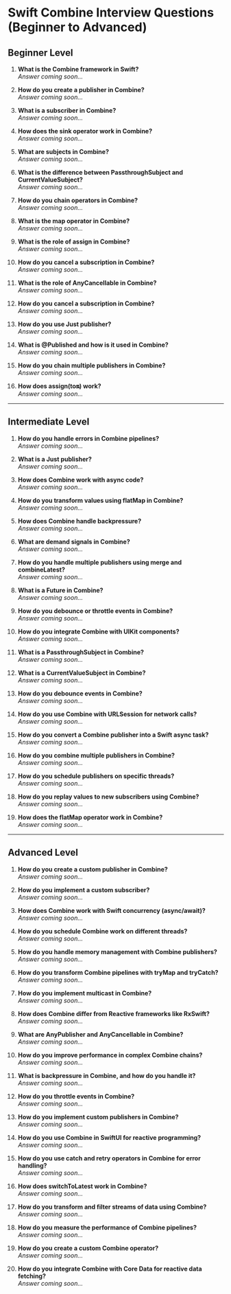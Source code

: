 # Swift Combine Interview Questions (Beginner to Advanced)

## Beginner Level
1.	**What is the Combine framework in Swift?**  
   *Answer coming soon...*

2.	**How do you create a publisher in Combine?**  
   *Answer coming soon...*

3.	**What is a subscriber in Combine?**  
   *Answer coming soon...*

4.	**How does the sink operator work in Combine?**  
   *Answer coming soon...*

5.	**What are subjects in Combine?**  
   *Answer coming soon...*

6.	**What is the difference between PassthroughSubject and CurrentValueSubject?**  
   *Answer coming soon...*

7.	**How do you chain operators in Combine?**  
   *Answer coming soon...*

8.	**What is the map operator in Combine?**  
   *Answer coming soon...*

9.	**What is the role of assign in Combine?**  
   *Answer coming soon...*

10.	**How do you cancel a subscription in Combine?**  
   *Answer coming soon...*

11.	**What is the role of AnyCancellable in Combine?**  
   *Answer coming soon...*

12.	**How do you cancel a subscription in Combine?**  
   *Answer coming soon...*

13.	**How do you use Just publisher?**  
   *Answer coming soon...*

14.	**What is @Published and how is it used in Combine?**  
   *Answer coming soon...*

15.	**How do you chain multiple publishers in Combine?**  
   *Answer coming soon...*

16.	**How does assign(to:on:) work?**  
   *Answer coming soon...*

---

## Intermediate Level
1.	**How do you handle errors in Combine pipelines?**  
   *Answer coming soon...*

2.	**What is a Just publisher?**  
   *Answer coming soon...*

3.	**How does Combine work with async code?**  
   *Answer coming soon...*

4.	**How do you transform values using flatMap in Combine?**  
   *Answer coming soon...*

5.	**How does Combine handle backpressure?**  
   *Answer coming soon...*

6.	**What are demand signals in Combine?**  
   *Answer coming soon...*

7.	**How do you handle multiple publishers using merge and combineLatest?**  
   *Answer coming soon...*

8.	**What is a Future in Combine?**  
   *Answer coming soon...*

9.	**How do you debounce or throttle events in Combine?**  
   *Answer coming soon...*

10.	**How do you integrate Combine with UIKit components?**  
   *Answer coming soon...*

11.	**What is a PassthroughSubject in Combine?**  
   *Answer coming soon...*

12.	**What is a CurrentValueSubject in Combine?**  
   *Answer coming soon...*

13.	**How do you debounce events in Combine?**  
   *Answer coming soon...*

14.	**How do you use Combine with URLSession for network calls?**  
   *Answer coming soon...*

15.	**How do you convert a Combine publisher into a Swift async task?**  
   *Answer coming soon...*

16.	**How do you combine multiple publishers in Combine?**  
   *Answer coming soon...*

17.	**How do you schedule publishers on specific threads?**  
   *Answer coming soon...*

18.	**How do you replay values to new subscribers using Combine?**  
   *Answer coming soon...*

19.	**How does the flatMap operator work in Combine?**  
   *Answer coming soon...*

---

## Advanced Level
1.	**How do you create a custom publisher in Combine?**  
   *Answer coming soon...*

2.	**How do you implement a custom subscriber?**  
   *Answer coming soon...*

3.	**How does Combine work with Swift concurrency (async/await)?**  
   *Answer coming soon...*

4.	**How do you schedule Combine work on different threads?**  
   *Answer coming soon...*

5.	**How do you handle memory management with Combine publishers?**  
   *Answer coming soon...*

6.	**How do you transform Combine pipelines with tryMap and tryCatch?**  
   *Answer coming soon...*

7.	**How do you implement multicast in Combine?**  
   *Answer coming soon...*

8.	**How does Combine differ from Reactive frameworks like RxSwift?**  
   *Answer coming soon...*

9.	**What are AnyPublisher and AnyCancellable in Combine?**  
   *Answer coming soon...*

10.	**How do you improve performance in complex Combine chains?**  
   *Answer coming soon...*

11.	**What is backpressure in Combine, and how do you handle it?**  
   *Answer coming soon...*

12.	**How do you throttle events in Combine?**  
   *Answer coming soon...*

13.	**How do you implement custom publishers in Combine?**  
   *Answer coming soon...*

14.	**How do you use Combine in SwiftUI for reactive programming?**  
   *Answer coming soon...*

15.	**How do you use catch and retry operators in Combine for error handling?**  
   *Answer coming soon...*

16.	**How does switchToLatest work in Combine?**  
   *Answer coming soon...*

17.	**How do you transform and filter streams of data using Combine?**  
   *Answer coming soon...*

18.	**How do you measure the performance of Combine pipelines?**  
   *Answer coming soon...*

19.	**How do you create a custom Combine operator?**  
   *Answer coming soon...*

20.	**How do you integrate Combine with Core Data for reactive data fetching?**  
   *Answer coming soon...*
